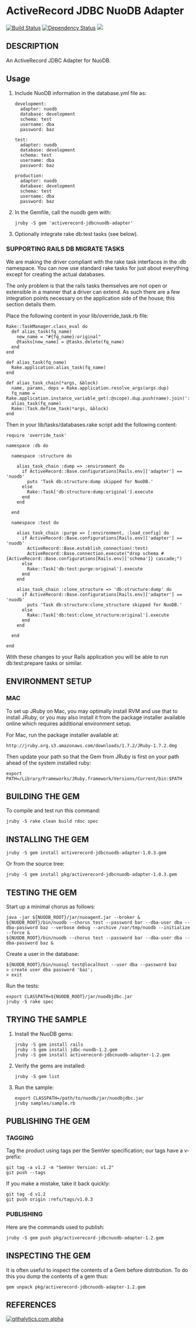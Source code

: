 # ActiveRecord JDBC NuoDB Adapter 

[<img
src="https://api.travis-ci.org/nuodb/activerecord-jdbcnuodb-adapter.png?branch
=master" alt="Build Status"
/>](http://travis-ci.org/nuodb/activerecord-jdbcnuodb-adapter) [<img
src="https://gemnasium.com/nuodb/activerecord-jdbcnuodb-adapter.png?travis"
alt="Dependency Status"
/>](https://gemnasium.com/nuodb/activerecord-jdbcnuodb-adapter) [<img
src="https://codeclimate.com/github/nuodb/activerecord-jdbcnuodb-adapter.png"
/>](https://codeclimate.com/github/nuodb/activerecord-jdbcnuodb-adapter)

## DESCRIPTION

An ActiveRecord JDBC Adapter for NuoDB.

## Usage

1.  Include NuoDB information in the database.yml file as:

        development:
          adapter: nuodb
          database: development
          schema: test
          username: dba
          password: baz

        test:
          adapter: nuodb
          database: development
          schema: test
          username: dba
          password: baz

        production:
          adapter: nuodb
          database: development
          schema: test
          username: dba
          password: baz

2.  In the Gemfile, call the nuodb gem with:

        jruby -S gem 'activerecord-jdbcnuodb-adapter'

3.  Optionally integrate rake db:test tasks (see below).


### SUPPORTING RAILS DB MIGRATE TASKS

We are making the driver compliant with the rake task interfaces in the :db
namespace. You can now use standard rake tasks for just about everything
except for creating the actual databases.

The only problem is that the rails tasks themselves are not open or extensible
in a manner that a driver can extend. As such there are a few integration
points necessary on the application side of the house; this section details
them.

Place the following content in your lib/override_task.rb file:

    Rake::TaskManager.class_eval do
      def alias_task(fq_name)
        new_name = "#{fq_name}:original"
        @tasks[new_name] = @tasks.delete(fq_name)
      end
    end

    def alias_task(fq_name)
      Rake.application.alias_task(fq_name)
    end

    def alias_task_chain(*args, &block)
      name, params, deps = Rake.application.resolve_args(args.dup)
      fq_name = Rake.application.instance_variable_get(:@scope).dup.push(name).join(':')
      alias_task(fq_name)
      Rake::Task.define_task(*args, &block)
    end

Then in your lib/tasks/databases.rake script add the following content:

    require 'override_task'

    namespace :db do

      namespace :structure do

        alias_task_chain :dump => :environment do
          if ActiveRecord::Base.configurations[Rails.env]['adapter'] == 'nuodb'
            puts 'Task db:structure:dump skipped for NuoDB.'
          else
            Rake::Task['db:structure:dump:original'].execute
          end
        end

      end

      namespace :test do

        alias_task_chain :purge => [:environment, :load_config] do
          if ActiveRecord::Base.configurations[Rails.env]['adapter'] == 'nuodb'
            ActiveRecord::Base.establish_connection(:test)
            ActiveRecord::Base.connection.execute("drop schema #{ActiveRecord::Base.configurations[Rails.env]['schema']} cascade;")
          else
            Rake::Task['db:test:purge:original'].execute
          end
        end

        alias_task_chain :clone_structure => 'db:structure:dump' do
          if ActiveRecord::Base.configurations[Rails.env]['adapter'] == 'nuodb'
            puts 'Task db:structure:clone_structure skipped for NuoDB.'
          else
            Rake::Task['db:test:clone_structure:original'].execute
          end
        end

      end

    end

With these changes to your Rails application you will be able to run
db:test:prepare tasks or similar.

## ENVIRONMENT SETUP

### MAC

To set up JRuby on Mac, you may optimally install RVM and use that to install
JRuby, or you may also install it from the package installer available online
which requires additional environment setup.

For Mac, run the package installer available at:

    http://jruby.org.s3.amazonaws.com/downloads/1.7.2/JRuby-1.7.2.dmg

Then update your path so that the Gem from JRuby is first on your path ahead
of the system installed ruby:

    export PATH=/Library/Frameworks/JRuby.framework/Versions/Current/bin:$PATH

## BUILDING THE GEM

To compile and test run this command:

    jruby -S rake clean build rdoc spec

## INSTALLING THE GEM

    jruby -S gem install activerecord-jdbcnuodb-adapter-1.0.3.gem

Or from the source tree:

    jruby -S gem install pkg/activerecord-jdbcnuodb-adapter-1.0.3.gem

## TESTING THE GEM

Start up a minimal chorus as follows:

    java -jar ${NUODB_ROOT}/jar/nuoagent.jar --broker &
    ${NUODB_ROOT}/bin/nuodb --chorus test --password bar --dba-user dba --dba-password baz --verbose debug --archive /var/tmp/nuodb --initialize --force &
    ${NUODB_ROOT}/bin/nuodb --chorus test --password bar --dba-user dba --dba-password baz &

Create a user in the database:

    ${NUODB_ROOT}/bin/nuosql test@localhost --user dba --password baz
    > create user dba password 'baz';
    > exit

Run the tests:

    export CLASSPATH=${NUODB_ROOT}/jar/nuodbjdbc.jar
    jruby -S rake spec

## TRYING THE SAMPLE

1.  Install the NuoDB gems:

        jruby -S gem install rails
        jruby -S gem install jdbc-nuodb-1.2.gem
        jruby -S gem install activerecord-jdbcnuodb-adapter-1.2.gem

2.  Verify the gems are installed:

        jruby -S gem list

3.  Run the sample:

        export CLASSPATH=/path/to/nuodb/jar/nuodbjdbc.jar
        jruby samples/sample.rb


## PUBLISHING THE GEM

### TAGGING

Tag the product using tags per the SemVer specification; our tags have a
v-prefix:

    git tag -a v1.2 -m "SemVer Version: v1.2"
    git push --tags

If you make a mistake, take it back quickly:

    git tag -d v1.2
    git push origin :refs/tags/v1.0.3

### PUBLISHING

Here are the commands used to publish:

    jruby -S gem push pkg/activerecord-jdbcnuodb-adapter-1.2.gem

## INSPECTING THE GEM

It is often useful to inspect the contents of a Gem before distribution. To do
this you dump the contents of a gem thus:

    gem unpack pkg/activerecord-jdbcnuodb-adapter-1.2.gem

## REFERENCES

[![githalytics.com alpha](https://cruel-carlota.pagodabox.com/74e4ed41ce2e3147bdd475979e32e309 "githalytics.com")](http://githalytics.com/nuodb/activerecord-jdbcnuodb-adapter)

